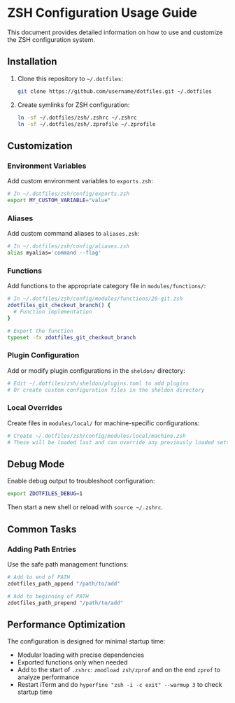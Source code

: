 # ZSH Configuration Usage Guide

This document provides detailed information on how to use and customize the ZSH configuration system.

## Installation

1. Clone this repository to `~/.dotfiles`:

   ```bash
   git clone https://github.com/username/dotfiles.git ~/.dotfiles
   ```

2. Create symlinks for ZSH configuration:

   ```bash
   ln -sf ~/.dotfiles/zsh/.zshrc ~/.zshrc
   ln -sf ~/.dotfiles/zsh/.zprofile ~/.zprofile
   ```

## Customization

### Environment Variables

Add custom environment variables to `exports.zsh`:

```zsh
# In ~/.dotfiles/zsh/config/exports.zsh
export MY_CUSTOM_VARIABLE="value"
```

### Aliases

Add custom command aliases to `aliases.zsh`:

```zsh
# In ~/.dotfiles/zsh/config/aliases.zsh
alias myalias='command --flag'
```

### Functions

Add functions to the appropriate category file in `modules/functions/`:

```zsh
# In ~/.dotfiles/zsh/config/modules/functions/20-git.zsh
zdotfiles_git_checkout_branch() {
  # Function implementation
}

# Export the function
typeset -fx zdotfiles_git_checkout_branch
```

### Plugin Configuration

Add or modify plugin configurations in the `sheldon/` directory:

```zsh
# Edit ~/.dotfiles/zsh/sheldon/plugins.toml to add plugins
# Or create custom configuration files in the sheldon directory
```

### Local Overrides

Create files in `modules/local/` for machine-specific configurations:

```zsh
# Create ~/.dotfiles/zsh/config/modules/local/machine.zsh
# These will be loaded last and can override any previously loaded settings
```

## Debug Mode

Enable debug output to troubleshoot configuration:

```bash
export ZDOTFILES_DEBUG=1
```

Then start a new shell or reload with `source ~/.zshrc`.

## Common Tasks

### Adding Path Entries

Use the safe path management functions:

```zsh
# Add to end of PATH
zdotfiles_path_append "/path/to/add"

# Add to beginning of PATH
zdotfiles_path_prepend "/path/to/add"
```

## Performance Optimization

The configuration is designed for minimal startup time:

- Modular loading with precise dependencies
- Exported functions only when needed
- Add to the start of `.zshrc`: `zmodload zsh/zprof` and on the end `zprof` to analyze performance
- Restart iTerm and do `hyperfine "zsh -i -c exit" --warmup 3` to check startup time
